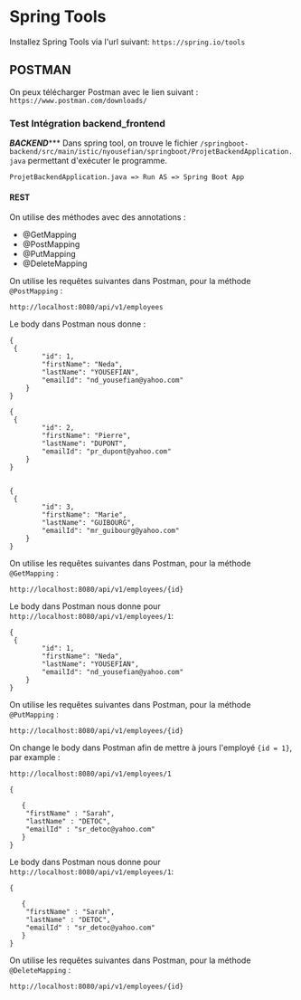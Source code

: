 # Spring Tools 

Installez Spring Tools via l'url suivant:
``https://spring.io/tools``


## POSTMAN

On peux télécharger Postman avec le lien suivant :
``https://www.postman.com/downloads/``

### Test Intégration backend_frontend

***********************************BACKEND**************************************
Dans spring tool, on trouve le fichier ``/springboot-backend/src/main/istic/nyousefian/springboot/ProjetBackendApplication.java`` permettant d'exécuter le programme.

 ``ProjetBackendApplication.java => Run AS => Spring Boot App ``
 
 
#### REST

On utilise des méthodes avec des annotations :
- @GetMapping
- @PostMapping
- @PutMapping
- @DeleteMapping

On utilise les requêtes suivantes dans Postman, pour la méthode ``@PostMapping`` :

``http://localhost:8080/api/v1/employees``

Le body dans Postman nous donne :
```
{
 {
        "id": 1,
        "firstName": "Neda",
        "lastName": "YOUSEFIAN",
        "emailId": "nd_yousefian@yahoo.com"
    }
}

```

```
{
 {
        "id": 2,
        "firstName": "Pierre",
        "lastName": "DUPONT",
        "emailId": "pr_dupont@yahoo.com"
    }
}


```
```
{
 {
        "id": 3,
        "firstName": "Marie",
        "lastName": "GUIBOURG",
        "emailId": "mr_guibourg@yahoo.com"
    }
}

```
On utilise les requêtes suivantes dans Postman, pour la méthode ``@GetMapping`` :

``http://localhost:8080/api/v1/employees/{id}``

Le body dans Postman nous donne pour ``http://localhost:8080/api/v1/employees/1``:

```
{
 {
        "id": 1,
        "firstName": "Neda",
        "lastName": "YOUSEFIAN",
        "emailId": "nd_yousefian@yahoo.com"
    }
}

```
On utilise les requêtes suivantes dans Postman, pour la méthode ``@PutMapping`` :

``http://localhost:8080/api/v1/employees/{id}``

On change le body dans Postman afin de mettre à jours l'employé ``{id = 1}``, par example : 

``http://localhost:8080/api/v1/employees/1``

```
{

   {
    "firstName" : "Sarah",
    "lastName" : "DETOC",
    "emailId" : "sr_detoc@yahoo.com"
   }
}

```

Le body dans Postman nous donne pour ``http://localhost:8080/api/v1/employees/1``:


```
{

   {
    "firstName" : "Sarah",
    "lastName" : "DETOC",
    "emailId" : "sr_detoc@yahoo.com"
   }
}

```

On utilise les requêtes suivantes dans Postman, pour la méthode ``@DeleteMapping`` :

``http://localhost:8080/api/v1/employees/{id}``



